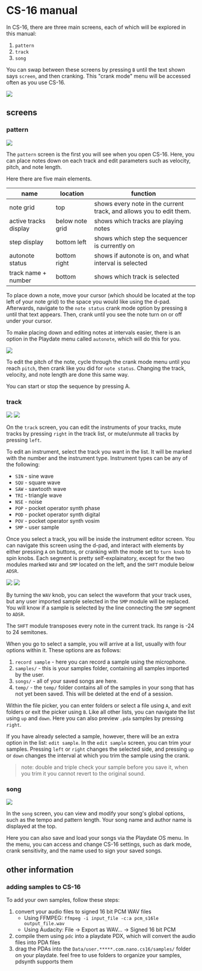 # CS-16 manual

In CS-16, there are three main screens, each of which will be explored in this manual:
1. `pattern`
2. `track`
3. `song`

You can swap between these screens by pressing `B` until the text shown says `screen`, and then cranking. This "crank mode" menu will be accessed often as you use CS-16.

![](assets/cycle.gif)

## screens

### pattern

![](assets/pattern.png)

The `pattern` screen is the first you will see when you open CS-16. Here, you can place notes down on each track and edit parameters such as velocity, pitch, and note length.

Here there are five main elements.

| name                  | location        | function                                                            |
| --------------------- | --------------- | ------------------------------------------------------------------- |
| note grid             | top             | shows every note in the current track, and allows you to edit them. |
| active tracks display | below note grid | shows which tracks are playing notes                                |
| step display          | bottom left     | shows which step the sequencer is currently on                      |
| autonote status       | bottom right    | shows if autonote is on, and what interval is selected              |
| track name + number   | bottom          | shows which track is selected                                       |

To place down a note, move your cursor (which should be located at the top left of your note grid) to the space you would like using the d-pad. Afterwards, navigate to the `note status` crank mode option by pressing `B` until that text appears. Then, crank until you see the note turn on or off under your cursor.

To make placing down and editing notes at intervals easier, there is an option in the Playdate menu called `autonote`, which will do this for you.

![](assets/autonote.gif)

To edit the pitch of the note, cycle through the crank mode menu until you reach `pitch`, then crank like you did for `note status`. Changing the track, velocity, and note length are done this same way.

You can start or stop the sequence by pressing A.

### track

![](assets/track.png)
![](assets/track-2.png)

On the `track` screen, you can edit the instruments of your tracks, mute tracks by pressing `right` in the track list, or mute/unmute all tracks by pressing `left`.

To edit an instrument, select the track you want in the list. It will be marked with the number and the instrument type. Instrument types can be any of the following:

- `SIN` - sine wave
- `SQU` - square wave
- `SAW` - sawtooth wave
- `TRI` - triangle wave
- `NSE` - noise
- `POP` - pocket operator synth phase
- `POD` - pocket operator synth digital
- `POV` - pocket operator synth vosim
- `SMP` - user sample

Once you select a track, you will be inside the instrument editor screen. You can navigate this screen using the d-pad, and interact with elements by either pressing `A` on buttons, or cranking with the mode set to `turn knob` to spin knobs. Each segment is pretty self-explainatory, except for the two modules marked `WAV` and `SMP` located on the left, and the `SHFT` module below `ADSR`.

![](assets/modules.png)
![](assets/modules2.png)

By turning the `WAV` knob, you can select the waveform that your track uses, but any user imported sample selected in the `SMP` module will be replaced. You will know if a sample is selected by the line connecting the `SMP` segment to `ADSR`.

The `SHFT` module transposes every note in the current track. Its range is -24 to 24 semitones.

When you go to select a sample, you will arrive at a list, usually with four options within it. These options are as follows:

1. `record sample` - here you can record a sample using the microphone.
2. `samples/` - this is your samples folder, containing all samples imported by the user.
3. `songs/` - all of your saved songs are here.
4. `temp/` - the `temp/` folder contains all of the samples in your song that has not yet been saved. This will be deleted at the end of a session.

Within the file picker, you can enter folders or select a file using `A`, and exit folders or exit the picker using `B`. Like all other lists, you can navigate the list using `up` and `down`. Here you can also preview `.pda` samples by pressing `right`.

If you have already selected a sample, however, there will be an extra option in the list: `edit sample`. In the `edit sample` screen, you can trim your samples. Pressing `left` or `right` changes the selected side, and pressing `up` or `down` changes the interval at which you trim the sample using the crank.

> note: double and triple check your sample before you save it, when you trim it you cannot revert to the original sound.

### song

![](assets/song.png)

In the `song` screen, you can view and modify your song's global options, such as the tempo and pattern length. Your song name and author name is displayed at the top.

Here you can also save and load your songs via the Playdate OS menu. In the menu, you can access and change CS-16 settings, such as dark mode, crank sensitivity, and the name used to sign your saved songs.

## other information

### adding samples to CS-16

To add your own samples, follow these steps:

1. convert your audio files to signed 16 bit PCM WAV files
	- Using FFMPEG: `ffmpeg -i input_file -c:a pcm_s16le output_file.wav` 
	- Using Audacity: File -> Export as WAV... -> Signed 16 bit PCM
2. compile them using `pdc` into a playdate PDX, which will convert the audio files into PDA files
3. drag the PDAs into the `Data/user.*****.com.nano.cs16/samples/` folder on your playdate. feel free to use folders to organize your samples, pdsynth supports them
